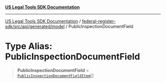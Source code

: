 [**US Legal Tools SDK Documentation**](../../../../../../README.md)

***

[US Legal Tools SDK Documentation](../../../../../../README.md) / [federal-register-sdk/src/api/generated/model](../README.md) / PublicInspectionDocumentField

# Type Alias: PublicInspectionDocumentField

> **PublicInspectionDocumentField** = [`PublicInspectionDocumentFieldItem`](PublicInspectionDocumentFieldItem.md)[]
